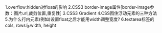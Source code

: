   1.overflow:hidden对float的影响
  2.CSS3 border-image属性[border-image参数：图片url,裁剪位置,重复性]
  3.CSS3 Gradient
  4.CSS围住浮动元素的三种方法
  5.为什么行内元素(例如<a>)设置float之后才能用width调整宽度?
  6.textarea标签的cols, rows与width, height
